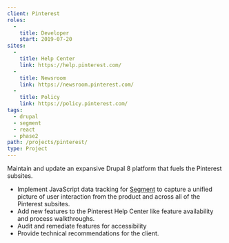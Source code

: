 ```yaml
---
client: Pinterest
roles: 
  - 
    title: Developer
    start: 2019-07-20
sites: 
  - 
    title: Help Center
    link: https://help.pinterest.com/
  - 
    title: Newsroom
    link: https://newsroom.pinterest.com/
  -
    title: Policy
    link: https://policy.pinterest.com/ 
tags:
  - drupal
  - segment
  - react
  - phase2
path: /projects/pinterest/
type: Project
---
```


Maintain and update an expansive Drupal 8 platform that fuels the Pinterest subsites.
* Implement JavaScript data tracking for [Segment](https://segment.com/) to capture a unified picture of user interaction from the product and across all of the Pinterest subsites.
* Add new features to the Pinterest Help Center like feature availability and process walkthroughs.
* Audit and remediate features for accessibility
* Provide technical recommendations for the client.